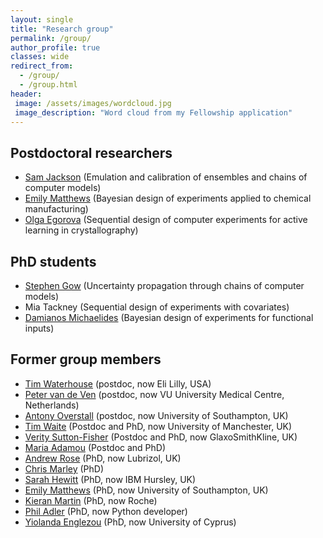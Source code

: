 ```yaml
---
layout: single
title: "Research group"
permalink: /group/
author_profile: true
classes: wide
redirect_from: 
  - /group/
  - /group.html
header: 
 image: /assets/images/wordcloud.jpg
 image_description: "Word cloud from my Fellowship application"  
---
```


## Postdoctoral researchers

- [Sam Jackson](https://www.southampton.ac.uk/maths/about/staff/sej1a18.page) (Emulation and calibration of ensembles and chains of computer models)
- [Emily Matthews](https://www.southampton.ac.uk/maths/about/staff/esr1g08.page) (Bayesian design of experiments applied to chemical manufacturing)
- [Olga Egorova](https://www.linkedin.com/in/olga-egorova-1123554b/?originalSubdomain=uk) (Sequential design of computer experiments for active learning in crystallography)

## PhD students

- [Stephen Gow](https://cmg.soton.ac.uk/people/sg16g11/) (Uncertainty propagation through chains of computer models)
- Mia Tackney (Sequential design of experiments with covariates)
- [Damianos Michaelides](https://www.linkedin.com/in/damianos-michaelides-384a60135/?originalSubdomain=uk) (Bayesian design of experiments for functional inputs)

## Former group members

- [Tim Waterhouse](https://www.linkedin.com/in/timothy-waterhouse-b3604012/) (postdoc, now Eli Lilly, USA)
- [Peter van de Ven](http://www.emgo.nl/team/1137/petervan%20deven/personal-information/) (postdoc, now VU University Medical Centre, Netherlands)
- [Antony Overstall](http://www.personal.soton.ac.uk/amo105/) (postdoc, now University of Southampton, UK)
- [Tim Waite](https://timwaite.github.io) (Postdoc and PhD, now University of Manchester, UK)
- [Verity Sutton-Fisher](https://www.linkedin.com/in/verity-sutton-fisher-0507aa71/?originalSubdomain=uk) (Postdoc and PhD, now GlaxoSmithKline, UK)
- [Maria Adamou](https://www.linkedin.com/in/maria-adamou-88363982/?originalSubdomain=uk) (Postdoc and PhD)
- [Andrew Rose](https://www.linkedin.com/in/andrew-rose-93a936a8/) (PhD, now Lubrizol, UK)
- [Chris Marley](https://www.linkedin.com/in/chris-marley-35207ba7/) (PhD)
- [Sarah Hewitt](https://www.linkedin.com/in/sbchewitt/) (PhD, now IBM Hursley, UK)
- [Emily Matthews](https://www.southampton.ac.uk/maths/about/staff/esr1g08.page) (PhD, now University of Southampton, UK)
- [Kieran Martin](https://www.linkedin.com/in/kieran-martin-2b298742/) (PhD, now Roche)
- [Phil Adler](http://dler.me.uk) (PhD, now Python developer)
- [Yiolanda Englezou](http://www.kios.ucy.ac.cy/index.php/people/research-personnel.html?id=494) (PhD, now University of Cyprus)
